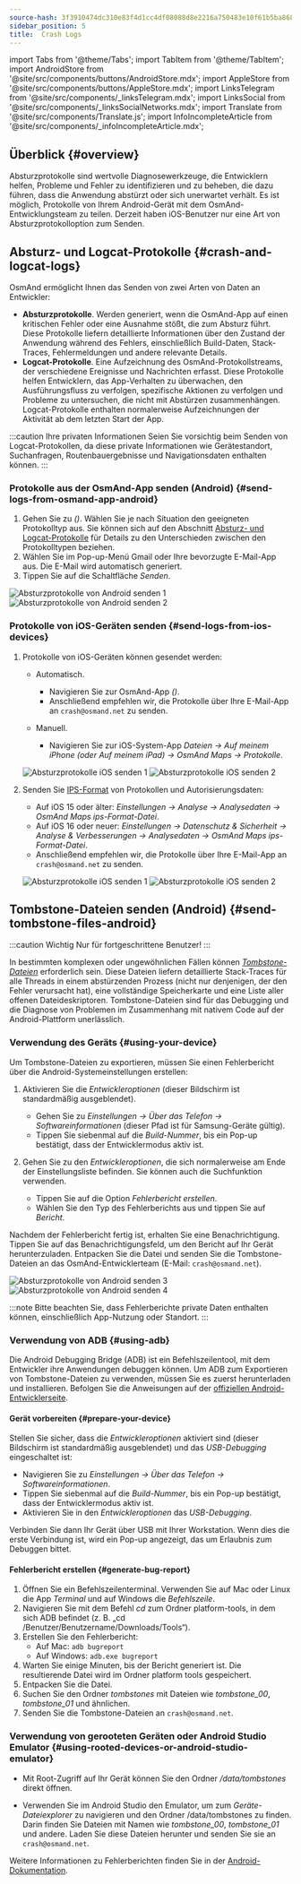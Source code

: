 ```yaml
---
source-hash: 3f3910474dc310e83f4d1cc4df08088d8e2216a750483e10f61b5ba8685cc876
sidebar_position: 5
title:  Crash Logs
---
```


import Tabs from '@theme/Tabs';
import TabItem from '@theme/TabItem';
import AndroidStore from '@site/src/components/buttons/AndroidStore.mdx';
import AppleStore from '@site/src/components/buttons/AppleStore.mdx';
import LinksTelegram from '@site/src/components/_linksTelegram.mdx';
import LinksSocial from '@site/src/components/_linksSocialNetworks.mdx';
import Translate from '@site/src/components/Translate.js';
import InfoIncompleteArticle from '@site/src/components/_infoIncompleteArticle.mdx';


## Überblick {#overview}

Absturzprotokolle sind wertvolle Diagnosewerkzeuge, die Entwicklern helfen, Probleme und Fehler zu identifizieren und zu beheben, die dazu führen, dass die Anwendung abstürzt oder sich unerwartet verhält. Es ist möglich, Protokolle von Ihrem Android-Gerät mit dem OsmAnd-Entwicklungsteam zu teilen. Derzeit haben iOS-Benutzer nur eine Art von Absturzprotokolloption zum Senden.


## Absturz- und Logcat-Protokolle {#crash-and-logcat-logs}

OsmAnd ermöglicht Ihnen das Senden von zwei Arten von Daten an Entwickler:

- **Absturzprotokolle**. Werden generiert, wenn die OsmAnd-App auf einen kritischen Fehler oder eine Ausnahme stößt, die zum Absturz führt. Diese Protokolle liefern detaillierte Informationen über den Zustand der Anwendung während des Fehlers, einschließlich Build-Daten, Stack-Traces, Fehlermeldungen und andere relevante Details.
- **Logcat-Protokolle**. Eine Aufzeichnung des OsmAnd-Protokollstreams, der verschiedene Ereignisse und Nachrichten erfasst. Diese Protokolle helfen Entwicklern, das App-Verhalten zu überwachen, den Ausführungsfluss zu verfolgen, spezifische Aktionen zu verfolgen und Probleme zu untersuchen, die nicht mit Abstürzen zusammenhängen. Logcat-Protokolle enthalten normalerweise Aufzeichnungen der Aktivität ab dem letzten Start der App.

:::caution Ihre privaten Informationen
Seien Sie vorsichtig beim Senden von Logcat-Protokollen, da diese private Informationen wie Gerätestandort, Suchanfragen, Routenbauergebnisse und Navigationsdaten enthalten können.
:::


### Protokolle aus der OsmAnd-App senden (Android) {#send-logs-from-osmand-app-android}

1. Gehen Sie zu *<Translate android="true" ids="shared_string_menu,shared_string_help,send_crash_log"/> (<Translate android="true" ids="send_logcat_log"/>)*. Wählen Sie je nach Situation den geeigneten Protokolltyp aus. Sie können sich auf den Abschnitt [Absturz- und Logcat-Protokolle](#crash-and-logcat-logs) für Details zu den Unterschieden zwischen den Protokolltypen beziehen.
2. Wählen Sie im Pop-up-Menü Gmail oder Ihre bevorzugte E-Mail-App aus. Die E-Mail wird automatisch generiert.
3. Tippen Sie auf die Schaltfläche *Senden*.

![Absturzprotokolle von Android senden 1](@site/static/img/troubleshooting/send_logs_andr_5.png)  ![Absturzprotokolle von Android senden 2](@site/static/img/troubleshooting/send_logs_andr_2.png)


### Protokolle von iOS-Geräten senden {#send-logs-from-ios-devices}

1. Protokolle von iOS-Geräten können gesendet werden:

    - Automatisch.
        - Navigieren Sie zur OsmAnd-App *<Translate ios="true" ids="shared_string_menu,shared_string_help,report_an_issues"/> (<Translate ios="true" ids="send_log"/>)*.  
        - Anschließend empfehlen wir, die Protokolle über Ihre E-Mail-App an `crash@osmand.net` zu senden.

    - Manuell.
        - Navigieren Sie zur iOS-System-App *Dateien → Auf meinem iPhone (oder Auf meinem iPad) → OsmAnd Maps → Protokolle*.

    ![Absturzprotokolle iOS senden 1](@site/static/img/troubleshooting/send_logs_ios_1.png)  ![Absturzprotokolle iOS senden 2](@site/static/img/troubleshooting/send_logs_ios_2.png)

2. Senden Sie [IPS-Format](https://docs.fileformat.com/misc/ips/#formats-for-ios-analytics-data) von Protokollen und Autorisierungsdaten:
    - Auf iOS 15 oder älter: *Einstellungen → Analyse → Analysedaten → OsmAnd Maps ips-Format-Datei*.
    - Auf iOS 16 oder neuer:  *Einstellungen → Datenschutz & Sicherheit → Analyse & Verbesserungen → Analysedaten → OsmAnd Maps ips-Format-Datei*.
    - Anschließend empfehlen wir, die Protokolle über Ihre E-Mail-App an `crash@osmand.net` zu senden.

    ![Absturzprotokolle iOS senden 1](@site/static/img/troubleshooting/send_log_ios.png)  ![Absturzprotokolle iOS senden 2](@site/static/img/troubleshooting/log_1_ios.png)


## Tombstone-Dateien senden (Android) {#send-tombstone-files-android}

:::caution Wichtig
Nur für fortgeschrittene Benutzer!
:::

In bestimmten komplexen oder ungewöhnlichen Fällen können *[Tombstone-Dateien](https://source.android.com/docs/core/tests/debug)* erforderlich sein. Diese Dateien liefern detaillierte Stack-Traces für alle Threads in einem abstürzenden Prozess (nicht nur denjenigen, der den Fehler verursacht hat), eine vollständige Speicherkarte und eine Liste aller offenen Dateideskriptoren. Tombstone-Dateien sind für das Debugging und die Diagnose von Problemen im Zusammenhang mit nativem Code auf der Android-Plattform unerlässlich.


### Verwendung des Geräts {#using-your-device}

Um Tombstone-Dateien zu exportieren, müssen Sie einen Fehlerbericht über die Android-Systemeinstellungen erstellen:

1. Aktivieren Sie die *Entwickleroptionen* (dieser Bildschirm ist standardmäßig ausgeblendet).
    - Gehen Sie zu *Einstellungen → Über das Telefon → Softwareinformationen* (dieser Pfad ist für Samsung-Geräte gültig).
    - Tippen Sie siebenmal auf die *Build-Nummer*, bis ein Pop-up bestätigt, dass der Entwicklermodus aktiv ist.

2. Gehen Sie zu den *Entwickleroptionen*, die sich normalerweise am Ende der Einstellungsliste befinden. Sie können auch die Suchfunktion verwenden.
    - Tippen Sie auf die Option *Fehlerbericht erstellen*.
    - Wählen Sie den Typ des Fehlerberichts aus und tippen Sie auf *Bericht*.
  
Nachdem der Fehlerbericht fertig ist, erhalten Sie eine Benachrichtigung. Tippen Sie auf das Benachrichtigungsfeld, um den Bericht auf Ihr Gerät herunterzuladen. Entpacken Sie die Datei und senden Sie die Tombstone-Dateien an das OsmAnd-Entwicklerteam (E-Mail: `crash@osmand.net`).

![Absturzprotokolle von Android senden 3](@site/static/img/troubleshooting/send_logs_andr_3.png)  ![Absturzprotokolle von Android senden 4](@site/static/img/troubleshooting/send_logs_andr_4.png)

:::note
Bitte beachten Sie, dass Fehlerberichte private Daten enthalten können, einschließlich App-Nutzung oder Standort.
:::

### Verwendung von ADB {#using-adb}

Die Android Debugging Bridge (ADB) ist ein Befehlszeilentool, mit dem Entwickler ihre Anwendungen debuggen können. Um ADB zum Exportieren von Tombstone-Dateien zu verwenden, müssen Sie es zuerst herunterladen und installieren. Befolgen Sie die Anweisungen auf der [offiziellen Android-Entwicklerseite](https://developer.android.com/tools/releases/platform-tools).

#### Gerät vorbereiten {#prepare-your-device}

Stellen Sie sicher, dass die *Entwickleroptionen* aktiviert sind (dieser Bildschirm ist standardmäßig ausgeblendet) und das *USB-Debugging* eingeschaltet ist:

- Navigieren Sie zu *Einstellungen → Über das Telefon → Softwareinformationen*.
- Tippen Sie siebenmal auf die *Build-Nummer*, bis ein Pop-up bestätigt, dass der Entwicklermodus aktiv ist.
- Aktivieren Sie in den *Entwickleroptionen* das *USB-Debugging*.

Verbinden Sie dann Ihr Gerät über USB mit Ihrer Workstation. Wenn dies die erste Verbindung ist, wird ein Pop-up angezeigt, das um Erlaubnis zum Debuggen bittet.

#### Fehlerbericht erstellen {#generate-bug-report}

1. Öffnen Sie ein Befehlszeilenterminal. Verwenden Sie auf Mac oder Linux die App *Terminal* und auf Windows die *Befehlszeile*.
2. Navigieren Sie mit dem Befehl *cd* zum Ordner platform-tools, in dem sich ADB befindet (z. B. „cd /Benutzer/Benutzername/Downloads/Tools“).
3. Erstellen Sie den Fehlerbericht:
   - Auf Mac: ```adb bugreport```
   - Auf Windows: ```adb.exe bugreport```
4. Warten Sie einige Minuten, bis der Bericht generiert ist. Die resultierende Datei wird im Ordner platform tools gespeichert.
5. Entpacken Sie die Datei.
6. Suchen Sie den Ordner *tombstones* mit Dateien wie *tombstone_00*, *tombstone_01* und ähnlichen.
7. Senden Sie die Tombstone-Dateien an `crash@osmand.net`.

<!--
* Open the terminal and call the command:  
```adb bugreport ./output.zip```  
where output.zip is the name of the result file  

* Unzip the result file:  
```unzip file.zip -d destination_folder```  

* Find tombstones folder:  
```cd FS/data/tombstones```
Where you find files like  -->

### Verwendung von gerooteten Geräten oder Android Studio Emulator {#using-rooted-devices-or-android-studio-emulator}

- Mit Root-Zugriff auf Ihr Gerät können Sie den Ordner */data/tombstones* direkt öffnen.  

- Verwenden Sie im Android Studio den Emulator, um zum *Geräte-Dateiexplorer* zu navigieren und den Ordner /data/tombstones zu finden. Darin finden Sie Dateien mit Namen wie *tombstone_00*, *tombstone_01* und andere. Laden Sie diese Dateien herunter und senden Sie sie an `crash@osmand.net`.

Weitere Informationen zu Fehlerberichten finden Sie in der [Android-Dokumentation](https://developer.android.com/studio/debug/bug-report).